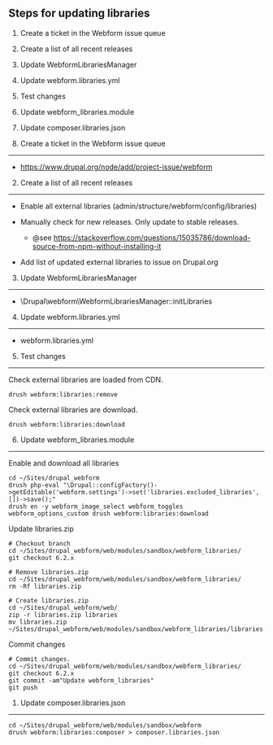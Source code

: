 Steps for updating libraries
----------------------------

  1. Create a ticket in the Webform issue queue
  2. Create a list of all recent releases
  3. Update WebformLibrariesManager
  4. Update webform.libraries.yml
  5. Test changes
  6. Update webform_libraries.module
  7. Update composer.libraries.json


1. Create a ticket in the Webform issue queue
----------------------------------------------

- https://www.drupal.org/node/add/project-issue/webform


2. Create a list of all recent releases
---------------------------------------

- Enable all external libraries (admin/structure/webform/config/libraries)

- Manually check for new releases. Only update to stable releases.
  - @see <https://stackoverflow.com/questions/15035786/download-source-from-npm-without-installing-it>

- Add list of updated external libraries to issue on Drupal.org


3. Update WebformLibrariesManager
---------------------------------

- \Drupal\webform\WebformLibrariesManager::initLibraries


4. Update webform.libraries.yml
---------------------------------

- webform.libraries.yml


5. Test changes
---------------

Check external libraries are loaded from CDN.

    drush webform:libraries:remove

Check external libraries are download.

    drush webform:libraries:download


6. Update webform_libraries.module
----------------------------------

Enable and download all libraries

    cd ~/Sites/drupal_webform
    drush php-eval "\Drupal::configFactory()->getEditable('webform.settings')->set('libraries.excluded_libraries', [])->save();"
    drush en -y webform_image_select webform_toggles webform_options_custom drush webform:libraries:download

Update libraries.zip

    # Checkout branch
    cd ~/Sites/drupal_webform/web/modules/sandbox/webform_libraries/
    git checkout 6.2.x

    # Remove libraries.zip
    cd ~/Sites/drupal_webform/web/modules/sandbox/webform_libraries/
    rm -Rf libraries.zip

    # Create libraries.zip
    cd ~/Sites/drupal_webform/web/
    zip -r libraries.zip libraries
    mv libraries.zip ~/Sites/drupal_webform/web/modules/sandbox/webform_libraries/libraries.zip

Commit changes

    # Commit changes.
    cd ~/Sites/drupal_webform/web/modules/sandbox/webform_libraries/
    git checkout 6.2.x
    git commit -am"Update webform_libraries"
    git push


1. Update composer.libraries.json
----------------------------------

    cd ~/Sites/drupal_webform/web/modules/sandbox/webform
    drush webform:libraries:composer > composer.libraries.json
